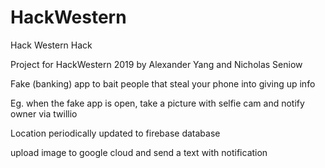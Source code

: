 # HackWestern
Hack Western Hack


Project for HackWestern 2019 by Alexander Yang and Nicholas Seniow

Fake (banking) app to bait people that steal your phone into giving up info

Eg. when the fake app is open, take a picture with selfie cam and notify owner via twillio

Location periodically updated to firebase database

upload image to google cloud and send a text with notification

